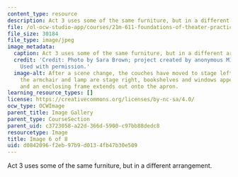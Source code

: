 ```yaml
---
content_type: resource
description: Act 3 uses some of the same furniture, but in a different arrangement.
file: /ol-ocw-studio-app/courses/21m-611-foundations-of-theater-practice-fall-2009/d0842096f2eb97b9d0134fb47b30e509_IMG_0584.jpg
file_size: 30184
file_type: image/jpeg
image_metadata:
  caption: Act 3 uses some of the same furniture, but in a different arrangement.
  credit: 'Credit: Photo by Sara Brown; project created by anonymous MIT students.
    Used with permission.'
  image-alt: After a scene change, the couches have moved to stage left and center,
    the armchair and lamp are stage right, bookshelves and windows appear on the backdrop,
    and an enclosing frame extends out onto the apron.
learning_resource_types: []
license: https://creativecommons.org/licenses/by-nc-sa/4.0/
ocw_type: OCWImage
parent_title: Image Gallery
parent_type: CourseSection
parent_uid: c3723058-a22d-366d-5900-c97bb88dedc8
resourcetype: Image
title: Image 6 of 8
uid: d0842096-f2eb-97b9-d013-4fb47b30e509
---
```

Act 3 uses some of the same furniture, but in a different arrangement.